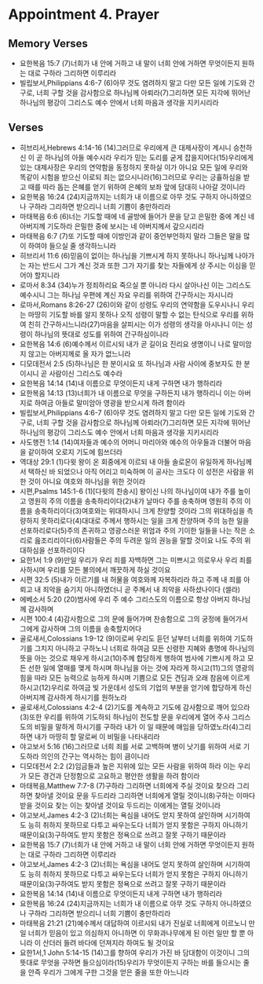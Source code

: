 #  Appointment 4. Prayer

## Memory Verses
- 요한복음 15:7 (7)너희가 내 안에 거하고 내 말이 너희 안에 거하면 무엇이든지 원하는 대로 구하라 그리하면 이루리라
- 빌립보서,Philippians 4:6-7 (6)아무 것도 염려하지 말고 다만 모든 일에 기도와 간구로, 너희 구할 것을 감사함으로 하나님께 아뢰라(7)그리하면 모든 지각에 뛰어난 하나님의 평강이 그리스도 예수 안에서 너희 마음과 생각을 지키시리라

## Verses
- 히브리서,Hebrews 4:14-16 (14)그러므로 우리에게 큰 대제사장이 계시니 승천하신 이 곧 하나님의 아들 예수시라 우리가 믿는 도리를 굳게 잡을지어다(15)우리에게 있는 대제사장은 우리의 연약함을 동정하지 못하실 이가 아니요 모든 일에 우리와 똑같이 시험을 받으신 이로되 죄는 없으시니라(16)그러므로 우리는 긍휼하심을 받고 때를 따라 돕는 은혜를 얻기 위하여 은혜의 보좌 앞에 담대히 나아갈 것이니라
- 요한복음 16:24 (24)지금까지는 너희가 내 이름으로 아무 것도 구하지 아니하였으나 구하라 그리하면 받으리니 너희 기쁨이 충만하리라
- 마태복음 6:6 (6)너는 기도할 때에 네 골방에 들어가 문을 닫고 은밀한 중에 계신 네 아버지께 기도하라 은밀한 중에 보시는 네 아버지께서 갚으시리라
- 마태복음 6:7 (7)또 기도할 때에 이방인과 같이 중언부언하지 말라 그들은 말을 많이 하여야 들으실 줄 생각하느니라
- 히브리서 11:6 (6)믿음이 없이는 하나님을 기쁘시게 하지 못하나니 하나님께 나아가는 자는 반드시 그가 계신 것과 또한 그가 자기를 찾는 자들에게 상 주시는 이심을 믿어야 할지니라
- 로마서 8:34 (34)누가 정죄하리요 죽으실 뿐 아니라 다시 살아나신 이는 그리스도 예수시니 그는 하나님 우편에 계신 자요 우리를 위하여 간구하시는 자시니라
- 로마서,Romans 8:26-27 (26)이와 같이 성령도 우리의 연약함을 도우시나니 우리는 마땅히 기도할 바를 알지 못하나 오직 성령이 말할 수 없는 탄식으로 우리를 위하여 친히 간구하시느니라(27)마음을 살피시는 이가 성령의 생각을 아시나니 이는 성령이 하나님의 뜻대로 성도를 위하여 간구하심이니라
- 요한복음 14:6 (6)예수께서 이르시되 내가 곧 길이요 진리요 생명이니 나로 말미암지 않고는 아버지께로 올 자가 없느니라
- 디모데전서 2:5 (5)하나님은 한 분이시요 또 하나님과 사람 사이에 중보자도 한 분이시니 곧 사람이신 그리스도 예수라
- 요한복음 14:14 (14)내 이름으로 무엇이든지 내게 구하면 내가 행하리라
- 요한복음 14:13 (13)너희가 내 이름으로 무엇을 구하든지 내가 행하리니 이는 아버지로 하여금 아들로 말미암아 영광을 받으시게 하려 함이라
- 빌립보서,Philippians 4:6-7 (6)아무 것도 염려하지 말고 다만 모든 일에 기도와 간구로, 너희 구할 것을 감사함으로 하나님께 아뢰라(7)그리하면 모든 지각에 뛰어난 하나님의 평강이 그리스도 예수 안에서 너희 마음과 생각을 지키시리라
- 사도행전 1:14 (14)여자들과 예수의 어머니 마리아와 예수의 아우들과 더불어 마음을 같이하여 오로지 기도에 힘쓰더라
- 역대상 29:1 (1)다윗 왕이 온 회중에게 이르되 내 아들 솔로몬이 유일하게 하나님께서 택하신 바 되었으나 아직 어리고 미숙하며 이 공사는 크도다 이 성전은 사람을 위한 것이 아니요 여호와 하나님을 위한 것이라
- 시편,Psalms 145:1-6 (1)[다윗의 찬송시] 왕이신 나의 하나님이여 내가 주를 높이고 영원히 주의 이름을 송축하리이다(2)내가 날마다 주를 송축하며 영원히 주의 이름을 송축하리이다(3)여호와는 위대하시니 크게 찬양할 것이라 그의 위대하심을 측량하지 못하리로다(4)대대로 주께서 행하시는 일을 크게 찬양하며 주의 능한 일을 선포하리로다(5)주의 존귀하고 영광스러운 위엄과 주의 기이한 일들을 나는 작은 소리로 읊조리리이다(6)사람들은 주의 두려운 일의 권능을 말할 것이요 나도 주의 위대하심을 선포하리이다
- 요한1서 1:9 (9)만일 우리가 우리 죄를 자백하면 그는 미쁘시고 의로우사 우리 죄를 사하시며 우리를 모든 불의에서 깨끗하게 하실 것이요
- 시편 32:5 (5)내가 이르기를 내 허물을 여호와께 자복하리라 하고 주께 내 죄를 아뢰고 내 죄악을 숨기지 아니하였더니 곧 주께서 내 죄악을 사하셨나이다 (셀라)
- 에베소서 5:20 (20)범사에 우리 주 예수 그리스도의 이름으로 항상 아버지 하나님께 감사하며
- 시편 100:4 (4)감사함으로 그의 문에 들어가며 찬송함으로 그의 궁정에 들어가서 그에게 감사하며 그의 이름을 송축할지어다
- 골로새서,Colossians 1:9-12 (9)이로써 우리도 듣던 날부터 너희를 위하여 기도하기를 그치지 아니하고 구하노니 너희로 하여금 모든 신령한 지혜와 총명에 하나님의 뜻을 아는 것으로 채우게 하시고(10)주께 합당하게 행하여 범사에 기쁘시게 하고 모든 선한 일에 열매를 맺게 하시며 하나님을 아는 것에 자라게 하시고(11)그의 영광의 힘을 따라 모든 능력으로 능하게 하시며 기쁨으로 모든 견딤과 오래 참음에 이르게 하시고(12)우리로 하여금 빛 가운데서 성도의 기업의 부분을 얻기에 합당하게 하신 아버지께 감사하게 하시기를 원하노라
- 골로새서,Colossians 4:2-4 (2)기도를 계속하고 기도에 감사함으로 깨어 있으라(3)또한 우리를 위하여 기도하되 하나님이 전도할 문을 우리에게 열어 주사 그리스도의 비밀을 말하게 하시기를 구하라 내가 이 일 때문에 매임을 당하였노라(4)그리하면 내가 마땅히 할 말로써 이 비밀을 나타내리라
- 야고보서 5:16 (16)그러므로 너희 죄를 서로 고백하며 병이 낫기를 위하여 서로 기도하라 의인의 간구는 역사하는 힘이 큼이니라
- 디모데전서 2:2 (2)임금들과 높은 지위에 있는 모든 사람을 위하여 하라 이는 우리가 모든 경건과 단정함으로 고요하고 평안한 생활을 하려 함이라
- 마태복음,Matthew 7:7-8 (7)구하라 그리하면 너희에게 주실 것이요 찾으라 그리하면 찾아낼 것이요 문을 두드리라 그리하면 너희에게 열릴 것이니(8)구하는 이마다 받을 것이요 찾는 이는 찾아낼 것이요 두드리는 이에게는 열릴 것이니라
- 야고보서,James 4:2-3 (2)너희는 욕심을 내어도 얻지 못하여 살인하며 시기하여도 능히 취하지 못하므로 다투고 싸우는도다 너희가 얻지 못함은 구하지 아니하기 때문이요(3)구하여도 받지 못함은 정욕으로 쓰려고 잘못 구하기 때문이라
- 요한복음 15:7 (7)너희가 내 안에 거하고 내 말이 너희 안에 거하면 무엇이든지 원하는 대로 구하라 그리하면 이루리라
- 야고보서,James 4:2-3 (2)너희는 욕심을 내어도 얻지 못하여 살인하며 시기하여도 능히 취하지 못하므로 다투고 싸우는도다 너희가 얻지 못함은 구하지 아니하기 때문이요(3)구하여도 받지 못함은 정욕으로 쓰려고 잘못 구하기 때문이라
- 요한복음 14:14 (14)내 이름으로 무엇이든지 내게 구하면 내가 행하리라
- 요한복음 16:24 (24)지금까지는 너희가 내 이름으로 아무 것도 구하지 아니하였으나 구하라 그리하면 받으리니 너희 기쁨이 충만하리라
- 마태복음 21:21 (21)예수께서 대답하여 이르시되 내가 진실로 너희에게 이르노니 만일 너희가 믿음이 있고 의심하지 아니하면 이 무화과나무에게 된 이런 일만 할 뿐 아니라 이 산더러 들려 바다에 던져지라 하여도 될 것이요
- 요한1서,1 John 5:14-15 (14)그를 향하여 우리가 가진 바 담대함이 이것이니 그의 뜻대로 무엇을 구하면 들으심이라(15)우리가 무엇이든지 구하는 바를 들으시는 줄을 안즉 우리가 그에게 구한 그것을 얻은 줄을 또한 아느니라
